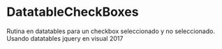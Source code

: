 # DatatableCheckBoxes
Rutina en datatables para un checkbox seleccionado y no seleccionado. 
Usando datatables jquery en visual 2017
